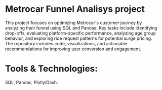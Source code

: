 # Metrocar Funnel Analisys project
This project focuses on optimizing Metrocar's customer journey by analyzing their funnel using SQL and Pandas. Key tasks include identifying drop-offs, evaluating platform-specific performance, analyzing age group behavior, and exploring ride request patterns for potential surge pricing. The repository includes code, visualizations, and actionable recommendations for improving user conversion and engagement.

# Tools & Technologies:
SQL, Pandas, Plotly/Dash.
